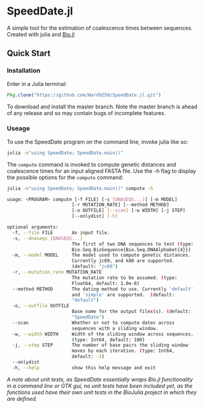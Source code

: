 # SpeedDate.jl

A simple tool for the estimation of coalescence times between sequences.
Created with julia and [Bio.jl](https://github.com/BioJulia/Bio.jl)

## Quick Start

### Installation

Enter in a Julia terminal:
```julia
Pkg.clone("https://github.com/Ward9250/SpeedDate.jl.git")
```
To download and install the master branch. Note the master branch is ahead
of any release and so may contain bugs of incomplete features.

### Useage

To use the SpeedDate program on the command line, invoke julia like so:

```sh
julia -e"using SpeedDate; SpeedDate.main()"
```

The `compute` command is invoked to compute genetic distances and coalescence times
for an input aligned FASTA file. Use the -h flag to display the possible options
for the `compute` command:

```sh
julia -e"using SpeedDate; SpeedDate.main()" compute -h

usage: <PROGRAM> compute [-f FILE] [-s [DNASEQS...]] [-m MODEL]
                        [-r MUTATION_RATE] [--method METHOD]
                        [-o OUTFILE] [--scan] [-w WIDTH] [-j STEP]
                        [--onlydist] [-h]

optional arguments:
  -f, --file FILE       An input file.
  -s, --dnaseqs [DNASEQS...]
                        The first of two DNA sequences to test (type:
                        Bio.Seq.BioSequence{Bio.Seq.DNAAlphabet{4}})
  -m, --model MODEL     The model used to compute genetic distances.
                        Currently jc69, and k80 are supported.
                        (default: "jc69")
  -r, --mutation_rate MUTATION_RATE
                        The mutation rate to be assumed. (type:
                        Float64, default: 1.0e-8)
  --method METHOD       The dating method to use. Currently 'default'
                        and 'simple' are supported.  (default:
                        "default")
  -o, --outfile OUTFILE
                        Base name for the output files(s). (default:
                        "SpeedDate")
  --scan                Whether or not to compute dates across
                        sequences with a sliding window.
  -w, --width WIDTH     Width of the sliding window across sequences.
                        (type: Int64, default: 100)
  -j, --step STEP       The number of base pairs the sliding window
                        moves by each iteration. (type: Int64,
                        default: -1)
  --onlydist
  -h, --help            show this help message and exit
```

_A note about unit tests, as SpeedDate essentially wraps Bio.jl functionality in a command line or GTK gui, no unit tests have been included yet, as the functions used have their own unit tests in the BioJulia project in which they are defined._ 

